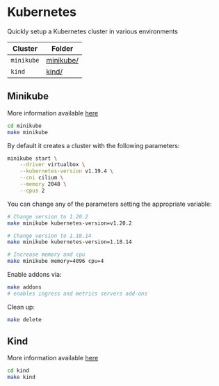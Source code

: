 # Kubernetes

Quickly setup a Kubernetes cluster in various environments

|  Cluster         | Folder                            |
|  ------          | -----                             |
|   `minikube`     | [minikube/](minikube/)            |  
|   `kind`         | [kind/](kind/)                    |

## Minikube

More information available [here](https://minikube.sigs.k8s.io/docs/start/)

```bash
cd minikube
make minikube   
```

By default it creates a cluster with the following parameters:

```bash
minikube start \
    --driver virtualbox \
    --kubernetes-version v1.19.4 \
    --cni cilium \
    --memory 2048 \
    --cpus 2
```

You can change any of the parameters setting the appropriate variable:

```bash
# Change version to 1.20.2
make minikube kubernetes-version=v1.20.2

# Change version to 1.18.14
make minikube kubernetes-version=1.18.14

# Increase memory and cpu
make minikube memory=4096 cpu=4
```

Enable addons via:

```bash
make addons
# enables ingress and metrics servers add-ons
```

Clean up:

```bash
make delete
```

## Kind

More information available [here](https://kind.sigs.k8s.io/docs/user/quick-start/)

```bash
cd kind
make kind
```
